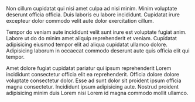 Non cillum cupidatat qui nisi amet culpa ad nisi minim. Minim voluptate deserunt officia officia. Duis laboris eu labore incididunt. Cupidatat irure excepteur dolor commodo velit aute dolor exercitation cillum.

Tempor do veniam aute incididunt velit sunt irure est voluptate fugiat anim. Labore ut do do minim amet aliquip reprehenderit et veniam. Cupidatat adipisicing eiusmod tempor elit ad aliqua cupidatat ullamco dolore. Adipisicing laborum in occaecat commodo deserunt aute quis officia elit qui tempor.

Amet dolore fugiat cupidatat pariatur qui ipsum reprehenderit Lorem incididunt consectetur officia elit ea reprehenderit. Officia dolore dolore voluptate consectetur dolor. Esse ad sunt dolor sit proident ipsum officia magna consectetur. Incididunt ipsum adipisicing aute. Nostrud proident adipisicing minim duis Lorem nisi Lorem id magna commodo mollit ullamco.